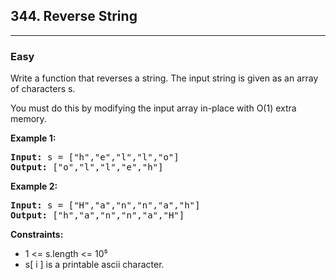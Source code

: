 <h2>344. Reverse String</h2>
<hr>
<h3>Easy</h3>
<div>
<p>Write a function that reverses a string. The input string is given as an array of characters s.

You must do this by modifying the input array in-place with O(1) extra memory.</p>

<p><b>Example 1: </b></p>

<pre><strong>Input:</strong> s = ["h","e","l","l","o"]
<strong>Output:</strong> ["o","l","l","e","h"]
</pre>

<p><b>Example 2: </b></p>

<pre><strong>Input:</strong> s = ["H","a","n","n","a","h"]
<strong>Output:</strong> ["h","a","n","n","a","H"]
</pre>

<p><b>Constraints:</b></p>
<ul> 
   <li>1 <= s.length <= 10⁵</li>
   <li>s[ i ] is a printable ascii character.</li>
</ul>
</div>

